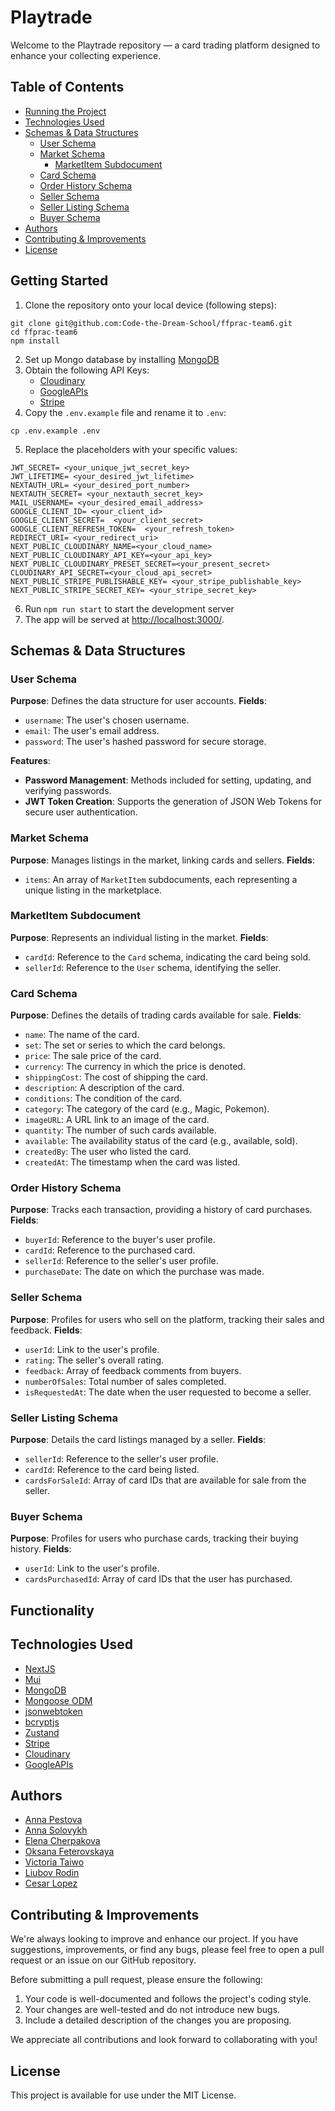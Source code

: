# Playtrade

Welcome to the Playtrade repository — a card trading platform designed to enhance your collecting experience.

## Table of Contents
- [Running the Project](#running-the-project)
- [Technologies Used](#technologies-used)
- [Schemas & Data Structures](#schemas--data-structures)
    - [User Schema](#user-schema)
    - [Market Schema](#market-schema)
        - [MarketItem Subdocument](#marketitem-subdocument)
    - [Card Schema](#card-schema)
    - [Order History Schema](#order-history-schema)
    - [Seller Schema](#seller-schema)
    - [Seller Listing Schema](#seller-listing-schema)
    - [Buyer Schema](#buyer-schema)
- [Authors](#authors)
- [Contributing & Improvements](#contributing--improvements)
- [License](#license)

## Getting Started

1. Clone the repository onto your local device (following steps):
```
git clone git@github.com:Code-the-Dream-School/ffprac-team6.git
cd ffprac-team6
npm install
```

2. Set up Mongo database by installing [MongoDB](https://www.mongodb.com/)
3. Obtain the following API Keys:
   - [Cloudinary](https://cloudinary.com/)
   - [GoogleAPIs](https://console.cloud.google.com/)
   - [Stripe](https://docs.stripe.com/)
4. Copy the `.env.example` file and rename it to `.env`:

```
cp .env.example .env
```
5. Replace the placeholders with your specific values:
```MONGODB_URI= <your_mongodb_connection_url>
JWT_SECRET= <your_unique_jwt_secret_key>
JWT_LIFETIME= <your_desired_jwt_lifetime> 
NEXTAUTH_URL= <your_desired_port_number>
NEXTAUTH_SECRET= <your_nextauth_secret_key>
MAIL_USERNAME= <your_desired_email_address>
GOOGLE_CLIENT_ID= <your_client_id>
GOOGLE_CLIENT_SECRET=  <your_client_secret>
GOOGLE_CLIENT_REFRESH_TOKEN=  <your_refresh_token>
REDIRECT_URI= <your_redirect_uri>
NEXT_PUBLIC_CLOUDINARY_NAME=<your_cloud_name>
NEXT_PUBLIC_CLOUDINARY_API_KEY=<your_api_key>
NEXT_PUBLIC_CLOUDINARY_PRESET_SECRET=<your_present_secret>
CLOUDINARY_API_SECRET=<your_cloud_api_secret>
NEXT_PUBLIC_STRIPE_PUBLISHABLE_KEY= <your_stripe_publishable_key>
NEXT_PUBLIC_STRIPE_SECRET_KEY= <your_stripe_secret_key>
```
6. Run `npm run start` to start the development server
7. The app will be served at <http://localhost:3000/>.

## Schemas & Data Structures

### User Schema
**Purpose**: Defines the data structure for user accounts.
**Fields**:
- `username`: The user's chosen username.
- `email`: The user's email address.
- `password`: The user's hashed password for secure storage.

**Features**:
- **Password Management**: Methods included for setting, updating, and verifying passwords.
- **JWT Token Creation**: Supports the generation of JSON Web Tokens for secure user authentication.

### Market Schema
**Purpose**: Manages listings in the market, linking cards and sellers.
**Fields**:
- `items`: An array of `MarketItem` subdocuments, each representing a unique listing in the marketplace.

### MarketItem Subdocument
**Purpose**: Represents an individual listing in the market.
**Fields**:
- `cardId`: Reference to the `Card` schema, indicating the card being sold.
- `sellerId`: Reference to the `User` schema, identifying the seller.

### Card Schema
**Purpose**: Defines the details of trading cards available for sale.
**Fields**:
- `name`: The name of the card.
- `set`: The set or series to which the card belongs.
- `price`: The sale price of the card.
- `currency`: The currency in which the price is denoted.
- `shippingCost`: The cost of shipping the card.
- `description`: A description of the card.
- `conditions`: The condition of the card.
- `category`: The category of the card (e.g., Magic, Pokemon).
- `imageURL`: A URL link to an image of the card.
- `quantity`: The number of such cards available.
- `available`: The availability status of the card (e.g., available, sold).
- `createdBy`: The user who listed the card.
- `createdAt`: The timestamp when the card was listed.

### Order History Schema
**Purpose**: Tracks each transaction, providing a history of card purchases.
**Fields**:
- `buyerId`: Reference to the buyer's user profile.
- `cardId`: Reference to the purchased card.
- `sellerId`: Reference to the seller's user profile.
- `purchaseDate`: The date on which the purchase was made.

### Seller Schema
**Purpose**: Profiles for users who sell on the platform, tracking their sales and feedback.
**Fields**:
- `userId`: Link to the user's profile.
- `rating`: The seller's overall rating.
- `feedback`: Array of feedback comments from buyers.
- `numberOfSales`: Total number of sales completed.
- `isRequestedAt`: The date when the user requested to become a seller.

### Seller Listing Schema
**Purpose**: Details the card listings managed by a seller.
**Fields**:
- `sellerId`: Reference to the seller's user profile.
- `cardId`: Reference to the card being listed.
- `cardsForSaleId`: Array of card IDs that are available for sale from the seller.

### Buyer Schema
**Purpose**: Profiles for users who purchase cards, tracking their buying history.
**Fields**:
- `userId`: Link to the user's profile.
- `cardsPurchasedId`: Array of card IDs that the user has purchased.

## Functionality


## Technologies Used

- [NextJS](https://nextjs.org/docs)
- [Mui](https://mui.com/)
- [MongoDB](https://www.mongodb.com/)
- [Mongoose ODM](https://mongoosejs.com/)
- [jsonwebtoken](https://jwt.io/)
- [bcryptjs](https://github.com/dcodeIO/bcrypt.js/blob/master/README.md)
- [Zustand](https://docs.pmnd.rs/zustand/getting-started/introduction)
- [Stripe](https://docs.stripe.com/)
- [Cloudinary](https://cloudinary.com/)
- [GoogleAPIs](https://console.cloud.google.com/)

## Authors

- [Anna Pestova](https://github.com/AnnaPestova1)
- [Anna Solovykh](https://github.com/AnnaSolovykh)
- [Elena Cherpakova](https://github.com/ElenaCherpakova)
- [Oksana Feterovskaya](https://github.com/ofeterovskaya)
- [Victoria Taiwo](https://github.com/Victoria240)
- [Liubov Rodin](https://github.com/LiubovCass)
- [Cesar Lopez](https://github.com/wowgr8)

## Contributing & Improvements

We're always looking to improve and enhance our project. If you have suggestions, improvements, or find any bugs, please feel free to open a pull request or an issue on our GitHub repository.

Before submitting a pull request, please ensure the following:

1. Your code is well-documented and follows the project's coding style.
2. Your changes are well-tested and do not introduce new bugs.
3. Include a detailed description of the changes you are proposing.

We appreciate all contributions and look forward to collaborating with you!

## License

This project is available for use under the MIT License.